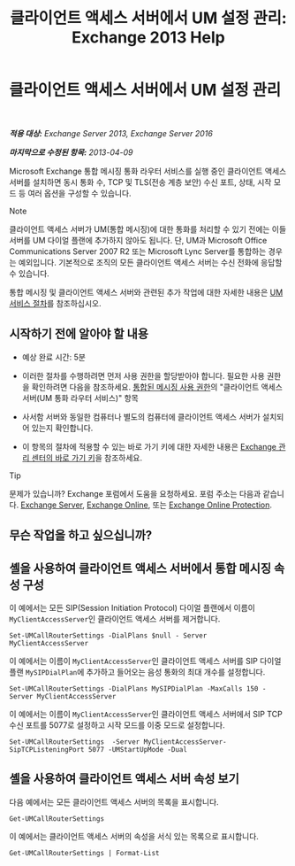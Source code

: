 ﻿---
title: '클라이언트 액세스 서버에서 UM 설정 관리: Exchange 2013 Help'
TOCTitle: 클라이언트 액세스 서버에서 UM 설정 관리
ms:assetid: 08667911-fa86-404e-84b1-65cedd94d579
ms:mtpsurl: https://technet.microsoft.com/ko-kr/library/JJ673507(v=EXCHG.150)
ms:contentKeyID: 50555935
ms.date: 05/22/2018
mtps_version: v=EXCHG.150
ms.translationtype: MT
---

# 클라이언트 액세스 서버에서 UM 설정 관리

 

_**적용 대상:** Exchange Server 2013, Exchange Server 2016_

_**마지막으로 수정된 항목:** 2013-04-09_

Microsoft Exchange 통합 메시징 통화 라우터 서비스를 실행 중인 클라이언트 액세스 서버를 설치하면 동시 통화 수, TCP 및 TLS(전송 계층 보안) 수신 포트, 상태, 시작 모드 등 여러 옵션을 구성할 수 있습니다.


> [!NOTE]
> 클라이언트 액세스 서버가 UM(통합 메시징)에 대한 통화를 처리할 수 있기 전에는 이들 서버를 UM 다이얼 플랜에 추가하지 않아도 됩니다. 단, UM과 Microsoft Office Communications Server 2007 R2 또는 Microsoft Lync Server를 통합하는 경우는 예외입니다. 기본적으로 조직의 모든 클라이언트 액세스 서버는 수신 전화에 응답할 수 있습니다.



통합 메시징 및 클라이언트 액세스 서버와 관련된 추가 작업에 대한 자세한 내용은 [UM 서비스 절차](um-services-procedures-exchange-2013-help.md)를 참조하십시오.

## 시작하기 전에 알아야 할 내용

  - 예상 완료 시간: 5분

  - 이러한 절차를 수행하려면 먼저 사용 권한을 할당받아야 합니다. 필요한 사용 권한을 확인하려면 다음을 참조하세요. [통합된 메시징 사용 권한](unified-messaging-permissions-exchange-2013-help.md)의 "클라이언트 액세스 서버(UM 통화 라우터 서비스)" 항목

  - 사서함 서버와 동일한 컴퓨터나 별도의 컴퓨터에 클라이언트 액세스 서버가 설치되어 있는지 확인합니다.

  - 이 항목의 절차에 적용할 수 있는 바로 가기 키에 대한 자세한 내용은 [Exchange 관리 센터의 바로 가기 키](keyboard-shortcuts-in-the-exchange-admin-center-exchange-online-protection-help.md)을 참조하세요.


> [!TIP]
> 문제가 있습니까? Exchange 포럼에서 도움을 요청하세요. 포럼 주소는 다음과 같습니다. <A href="https://go.microsoft.com/fwlink/p/?linkid=60612">Exchange Server</A>, <A href="https://go.microsoft.com/fwlink/p/?linkid=267542">Exchange Online</A>, 또는 <A href="https://go.microsoft.com/fwlink/p/?linkid=285351">Exchange Online Protection</A>.



## 무슨 작업을 하고 싶으십니까?

## 셸을 사용하여 클라이언트 액세스 서버에서 통합 메시징 속성 구성

이 예에서는 모든 SIP(Session Initiation Protocol) 다이얼 플랜에서 이름이 `MyClientAccessServer`인 클라이언트 액세스 서버를 제거합니다.

    Set-UMCallRouterSettings -DialPlans $null - Server MyClientAccessServer

이 예에서는 이름이 `MyClientAccessServer`인 클라이언트 액세스 서버를 SIP 다이얼 플랜 `MySIPDialPlan`에 추가하고 들어오는 음성 통화의 최대 개수를 설정합니다.

    Set-UMCallRouterSettings -DialPlans MySIPDialPlan -MaxCalls 150 -Server MyClientAccessServer

이 예에서는 이름이 `MyClientAccessServer`인 클라이언트 액세스 서버에서 SIP TCP 수신 포트를 5077로 설정하고 시작 모드를 이중 모드로 설정합니다.

    Set-UMCallRouterSettings  -Server MyClientAccessServer-SipTCPListeningPort 5077 -UMStartUpMode -Dual 

## 셸을 사용하여 클라이언트 액세스 서버 속성 보기

다음 예에서는 모든 클라이언트 액세스 서버의 목록을 표시합니다.

    Get-UMCallRouterSettings

이 예에서는 클라이언트 액세스 서버의 속성을 서식 있는 목록으로 표시합니다.

    Get-UMCallRouterSettings | Format-List

